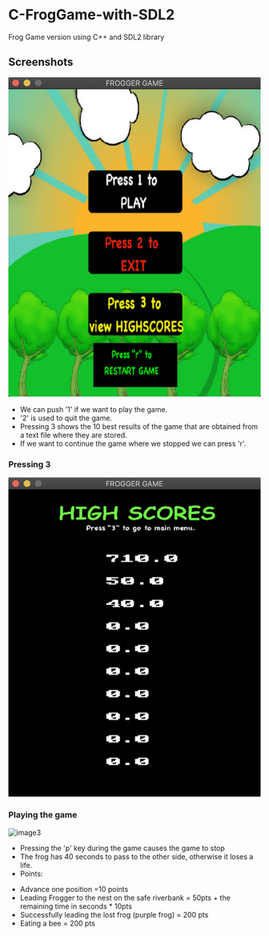 # C-FrogGame-with-SDL2
Frog Game version using C++ and SDL2 library

## Screenshots

![image1]( https://github.com/JoseManuelMoyaVargas/C-FrogGame-with-SDL2/blob/master/screenshots/mainMenu.png)
 
 * We can push '1' if we want to play the game.
 * '2' is used to quit the game.
 * Pressing 3 shows the 10 best results of the game that are obtained from a text file where they are stored.
 * If we want to continue the game where we stopped we can press 'r'.
 
### Pressing 3
 ![image2](https://github.com/JoseManuelMoyaVargas/C-FrogGame-with-SDL2/blob/master/screenshots/highScoresMenu.png)
 

### Playing the game

 ![image3](https://github.com/JoseManuelMoyaVargas/C-FrogGame-with-SDL2/blob/master/screenshots/workingGameGIF.gif)
 * Pressing the 'p' key during the game causes the game to stop
 * The frog has 40 seconds to pass to the other side, otherwise it loses a life.
 * Points:
 - Advance one position =10 points
 - Leading Frogger to the nest on the safe riverbank = 50pts + the remaining time in seconds * 10pts 
 - Successfully leading the lost frog (purple frog) = 200 pts
 - Eating a bee = 200 pts
 

